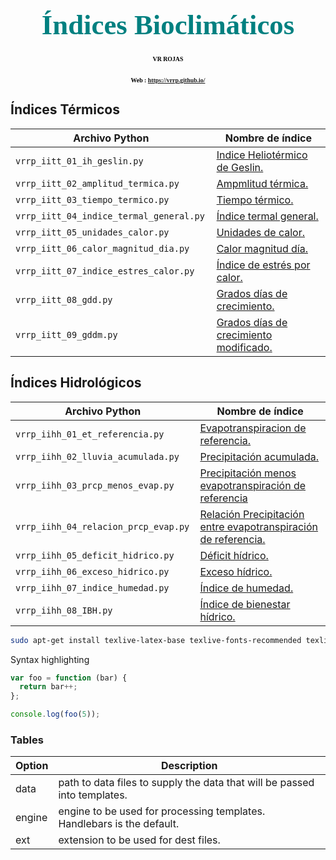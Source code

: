 <H1 align="center"><span style="font-family:Times New Roman;font-size:160%;color:#008080"><b>Índices Bioclimáticos</b></span></H1>
<H3 align="center"><span style="font-family:Times New Roman;font-size:60%;color:black">VR ROJAS</span></H3>
<H3 align="center"><span style="font-family:Times New Roman;font-size:60%;color:black">Web : <a href="https://vrrp.github.io/">https://vrrp.github.io/</a></span></H3>

## Índices Térmicos
| Archivo Python | Nombre de índice |
| ------ | ----------- |
| ```vrrp_iitt_01_ih_geslin.py ```| [Indice Heliotérmico de Geslin.]() |
| ```vrrp_iitt_02_amplitud_termica.py ```| [Ampmlitud térmica.]() |
| ```vrrp_iitt_03_tiempo_termico.py ```| [Tiempo térmico.]() |
| ```vrrp_iitt_04_indice_termal_general.py ```| [Índice termal general.]() |
| ```vrrp_iitt_05_unidades_calor.py ```| [Unidades de calor.]() |
| ```vrrp_iitt_06_calor_magnitud_dia.py ```| [Calor magnitud día.]() |
| ```vrrp_iitt_07_indice_estres_calor.py ```| [Índice de estrés por calor.]() |
| ```vrrp_iitt_08_gdd.py ```| [Grados días de crecimiento.]() |
| ```vrrp_iitt_09_gddm.py ```| [Grados días de crecimiento modificado.]() |

## Índices Hidrológicos
| Archivo Python | Nombre de índice |
| ------ | ----------- |
| ```vrrp_iihh_01_et_referencia.py```| [Evapotranspiracion de referencia.]() |
| ```vrrp_iihh_02_lluvia_acumulada.py ```| [Precipitación acumulada.]() |
| ```vrrp_iihh_03_prcp_menos_evap.py ```| [Precipitación menos evapotranspiración de referencia]() |
| ```vrrp_iihh_04_relacion_prcp_evap.py ```| [Relación Precipitación entre evapotranspiración de referencia.]() |
| ```vrrp_iihh_05_deficit_hidrico.py ```| [Déficit hídrico.]() |
| ```vrrp_iihh_06_exceso_hidrico.py ```| [Exceso hídrico.]() |
| ```vrrp_iihh_07_indice_humedad.py ```| [Índice de humedad.]() |
| ```vrrp_iihh_08_IBH.py ```| [Índice de bienestar hídrico.]() |

```sh
sudo apt-get install texlive-latex-base texlive-fonts-recommended texlive-latex-extra 
```

Syntax highlighting

``` js
var foo = function (bar) {
  return bar++;
};

console.log(foo(5));
```


### Tables

| Option | Description |
| ------ | ----------- |
| data   | path to data files to supply the data that will be passed into templates. |
| engine | engine to be used for processing templates. Handlebars is the default. |
| ext    | extension to be used for dest files. |
